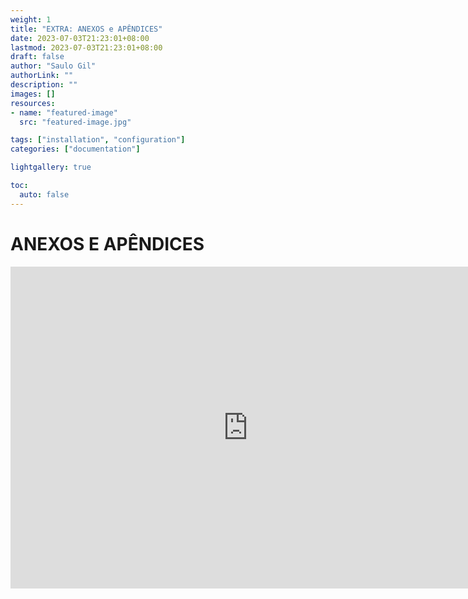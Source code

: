 ```yaml
---
weight: 1
title: "EXTRA: ANEXOS e APÊNDICES"
date: 2023-07-03T21:23:01+08:00 
lastmod: 2023-07-03T21:23:01+08:00
draft: false
author: "Saulo Gil"
authorLink: ""
description: ""
images: []
resources:
- name: "featured-image"
  src: "featured-image.jpg"

tags: ["installation", "configuration"]
categories: ["documentation"]

lightgallery: true

toc:
  auto: false
---
```


<!--more-->

# ANEXOS E APÊNDICES 

<iframe src="https://giphy.com/embed/cfGmVRsJI6wq6noGxP" width="760" height="515" frameBorder="0" class="giphy-embed" allowFullScreen></iframe>